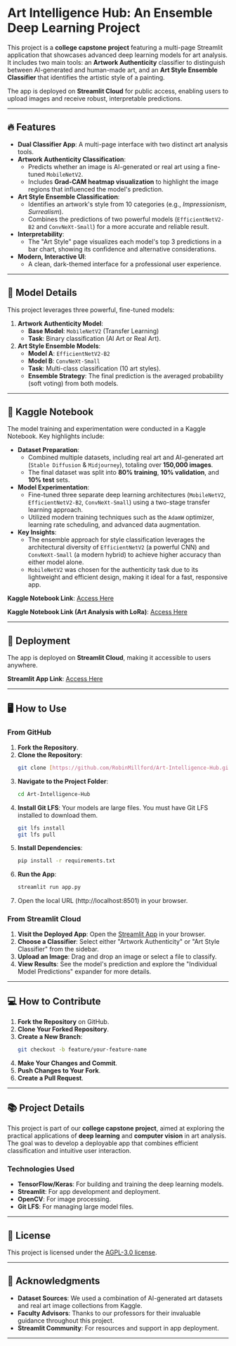 # Art Intelligence Hub: An Ensemble Deep Learning Project

This project is a **college capstone project** featuring a multi-page Streamlit application that showcases advanced deep learning models for art analysis. It includes two main tools: an **Artwork Authenticity** classifier to distinguish between AI-generated and human-made art, and an **Art Style Ensemble Classifier** that identifies the artistic style of a painting.

The app is deployed on **Streamlit Cloud** for public access, enabling users to upload images and receive robust, interpretable predictions.

---

## 🔥 Features

- **Dual Classifier App**: A multi-page interface with two distinct art analysis tools.
- **Artwork Authenticity Classification**:
  - Predicts whether an image is AI-generated or real art using a fine-tuned `MobileNetV2`.
  - Includes **Grad-CAM heatmap visualization** to highlight the image regions that influenced the model's prediction.
- **Art Style Ensemble Classification**:
  - Identifies an artwork's style from 10 categories (e.g., _Impressionism_, _Surrealism_).
  - Combines the predictions of two powerful models (`EfficientNetV2-B2` and `ConvNeXt-Small`) for a more accurate and reliable result.
- **Interpretability**:
  - The "Art Style" page visualizes each model's top 3 predictions in a bar chart, showing its confidence and alternative considerations.
- **Modern, Interactive UI**:
  - A clean, dark-themed interface for a professional user experience.

---

## 🧠 Model Details

This project leverages three powerful, fine-tuned models:

1.  **Artwork Authenticity Model**:
    - **Base Model**: `MobileNetV2` (Transfer Learning)
    - **Task**: Binary classification (AI Art or Real Art).
2.  **Art Style Ensemble Models**:
    - **Model A**: `EfficientNetV2-B2`
    - **Model B**: `ConvNeXt-Small`
    - **Task**: Multi-class classification (10 art styles).
    - **Ensemble Strategy**: The final prediction is the averaged probability (soft voting) from both models.

---

## 📓 Kaggle Notebook

The model training and experimentation were conducted in a Kaggle Notebook. Key highlights include:

- **Dataset Preparation**:
  - Combined multiple datasets, including real art and AI-generated art (`Stable Diffusion` & `Midjourney`), totaling over **150,000 images**.
  - The final dataset was split into **80% training**, **10% validation**, and **10% test** sets.
- **Model Experimentation**:
  - Fine-tuned three separate deep learning architectures (`MobileNetV2`, `EfficientNetV2-B2`, `ConvNeXt-Small`) using a two-stage transfer learning approach.
  - Utilized modern training techniques such as the `AdamW` optimizer, learning rate scheduling, and advanced data augmentation.
- **Key Insights**:
  - The ensemble approach for style classification leverages the architectural diversity of `EfficientNetV2` (a powerful CNN) and `ConvNeXt-Small` (a modern hybrid) to achieve higher accuracy than either model alone.
  - `MobileNetV2` was chosen for the authenticity task due to its lightweight and efficient design, making it ideal for a fast, responsive app.

**Kaggle Notebook Link**: [Access Here](https://www.kaggle.com/code/yaminh/ai-vs-real-project)

**Kaggle Notebook Link (Art Analysis with LoRa)**: [Access Here](https://www.kaggle.com/code/yaminh/art-style-analysis-with-cnns-and-lora)

---

## 🌟 Deployment

The app is deployed on **Streamlit Cloud**, making it accessible to users anywhere.

**Streamlit App Link**: [Access Here](https://classify-ai-image-or-realart.streamlit.app/)

---

## 🖥️ How to Use

### From GitHub

1.  **Fork the Repository**.
2.  **Clone the Repository**:
    ```bash
    git clone [https://github.com/RobinMillford/Art-Intelligence-Hub.git](https://github.com/RobinMillford/Art-Intelligence-Hub.git)
    ```
3.  **Navigate to the Project Folder**:
    ```bash
    cd Art-Intelligence-Hub
    ```
4.  **Install Git LFS**: Your models are large files. You must have Git LFS installed to download them.
    ```bash
    git lfs install
    git lfs pull
    ```
5.  **Install Dependencies**:
    ```bash
    pip install -r requirements.txt
    ```
6.  **Run the App**:
    ```bash
    streamlit run app.py
    ```
7.  Open the local URL (http://localhost:8501) in your browser.

### From Streamlit Cloud

1.  **Visit the Deployed App**:
    Open the [Streamlit App](https://classify-ai-image-or-realart.streamlit.app/) in your browser.
2.  **Choose a Classifier**:
    Select either "Artwork Authenticity" or "Art Style Classifier" from the sidebar.
3.  **Upload an Image**:
    Drag and drop an image or select a file to classify.
4.  **View Results**:
    See the model's prediction and explore the "Individual Model Predictions" expander for more details.

---

## 💻 How to Contribute

1.  **Fork the Repository** on GitHub.
2.  **Clone Your Forked Repository**.
3.  **Create a New Branch**:
    ```bash
    git checkout -b feature/your-feature-name
    ```
4.  **Make Your Changes and Commit**.
5.  **Push Changes to Your Fork**.
6.  **Create a Pull Request**.

---

## 📚 Project Details

This project is part of our **college capstone project**, aimed at exploring the practical applications of **deep learning** and **computer vision** in art analysis. The goal was to develop a deployable app that combines efficient classification and intuitive user interaction.

### Technologies Used

- **TensorFlow/Keras**: For building and training the deep learning models.
- **Streamlit**: For app development and deployment.
- **OpenCV**: For image processing.
- **Git LFS**: For managing large model files.

---

## 📄 License

This project is licensed under the [AGPL-3.0 license](LICENSE).

---

## 🌟 Acknowledgments

- **Dataset Sources**: We used a combination of AI-generated art datasets and real art image collections from Kaggle.
- **Faculty Advisors**: Thanks to our professors for their invaluable guidance throughout this project.
- **Streamlit Community**: For resources and support in app deployment.

---

